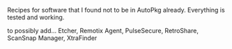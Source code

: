 Recipes for software that I found not to be in AutoPkg already.  Everything is tested and working.

to possibly add... Etcher, Remotix Agent, PulseSecure, RetroShare, ScanSnap Manager, XtraFinder
